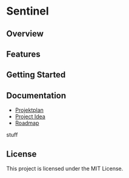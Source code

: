 # Sentinel

## Overview

## Features

## Getting Started

## Documentation
- [Projektplan](docs/PROJECTPLAN.md)
- [Project Idea](docs/idea.md)
- [Roadmap](/later)

stuff

## License
This project is licensed under the MIT License.
